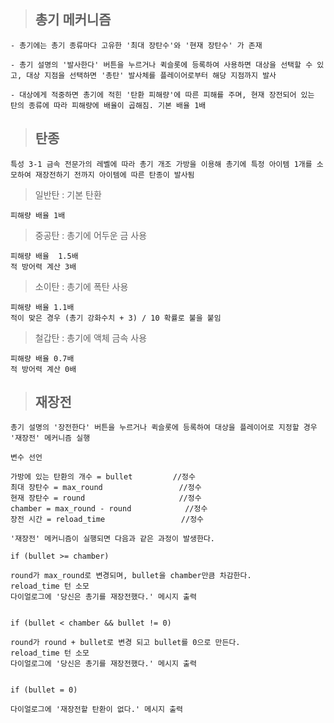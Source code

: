 > ## 총기 메커니즘

    - 총기에는 총기 종류마다 고유한 '최대 장탄수'와 '현재 장탄수' 가 존재

    - 총기 설명의 '발사한다' 버튼을 누르거나 퀵슬롯에 등록하여 사용하면 대상을 선택할 수 있고, 대상 지점을 선택하면 '총탄' 발사체를 플레이어로부터 해당 지점까지 발사

    - 대상에게 적중하면 총기에 적힌 '탄환 피해량'에 따른 피해를 주며, 현재 장전되어 있는 탄의 종류에 따라 피해량에 배율이 곱해짐. 기본 배율 1배

> ## 탄종

    특성 3-1 금속 전문가의 레벨에 따라 총기 개조 가방을 이용해 총기에 특정 아이템 1개를 소모하여 재장전하기 전까지 아이템에 따른 탄종이 발사됨

> 일반탄 : 기본 탄환

    피해량 배율 1배

> 중공탄 : 총기에 어두운 금 사용

    피해량 배율  1.5배
    적 방어력 계산 3배

> 소이탄 : 총기에 폭탄 사용

    피해량 배율 1.1배
    적이 맞은 경우 (총기 강화수치 + 3) / 10 확률로 불을 붙임

> 철갑탄 : 총기에 액체 금속 사용

    피해량 배율 0.7배
    적 방어력 계산 0배

> ## 재장전

    총기 설명의 '장전한다' 버튼을 누르거나 퀵슬롯에 등록하여 대상을 플레이어로 지정할 경우 '재장전' 메커니즘 실행

    변수 선언

    가방에 있는 탄환의 개수 = bullet         //정수
    최대 장탄수 = max_round                 //정수
    현재 장탄수 = round                     //정수
    chamber = max_round - round            //정수
    장전 시간 = reload_time                 //정수

    '재장전' 메커니즘이 실행되면 다음과 같은 과정이 발생한다.

    if (bullet >= chamber)

    round가 max_round로 변경되며, bullet을 chamber만큼 차감한다.
    reload_time 턴 소모
    다이얼로그에 '당신은 총기를 재장전했다.' 메시지 출력


    if (bullet < chamber && bullet != 0)

    round가 round + bullet로 변경 되고 bullet를 0으로 만든다.
    reload_time 턴 소모
    다이얼로그에 '당신은 총기를 재장전했다.' 메시지 출력


    if (bullet = 0)

    다이얼로그에 '재장전할 탄환이 없다.' 메시지 출력
